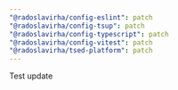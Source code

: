 ```yaml
---
"@radoslavirha/config-eslint": patch
"@radoslavirha/config-tsup": patch
"@radoslavirha/config-typescript": patch
"@radoslavirha/config-vitest": patch
"@radoslavirha/tsed-platform": patch
---
```


Test update
